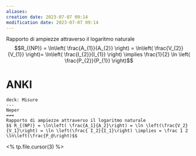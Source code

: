 ```yaml
---
aliases: 
creation date: 2023-07-07 09:14
modification date: 2023-07-07 09:14
---
```


Rapporto di ampiezze attraverso il logaritmo naturale
$$R_{(NP)} = \ln\left( \frac{A_{1}}{A_{2}} \right) = \ln\left( \frac{V_{2}}{V_{1}} \right)= \ln\left( \frac{I_{2}}{I_{1}} \right) \implies \frac{1}{2} \ln \left( \frac{P_{2}}{P_{1}} \right)$$

# ANKI

```anki
deck: Misure
---
Neper
===
Rapporto di ampiezze attraverso il logaritmo naturale
$$ R_{(NP)} = \ln\left( \frac{A_1}{A_2}\right) = \ln \left(\frac{V_2}{V_1}\right) = \ln \left(\frac{ I_2}{I_1}\right) \implies = \frac 1 2 \ln\left(\frac{P_@\right)$$
```
<% tp.file.cursor(3) %>